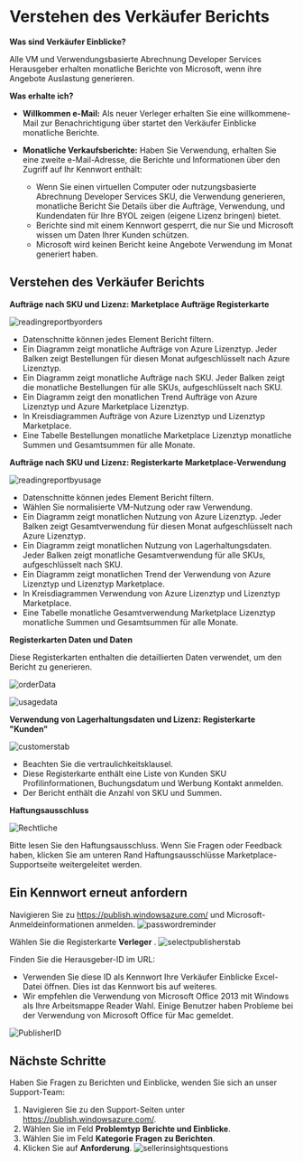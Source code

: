 <properties
   pageTitle="Grundlegendes zu Azure Marketplace Verwendung basierende Berichte und Verkäufer Einblicke reporting | Microsoft Azure"
   description="Als Verkäufer auf Azure verstehen Sie Verwendungsbasierte Bericht auch ein Verkäufer Bericht"
   services="Azure Marketplace"
   documentationCenter="na"
   authors="v-jeana"
   manager="lakoch"
   editor=""/>

<tags
   ms.service="marketplace"
   ms.devlang="na"
   ms.topic="article"
   ms.tgt_pltfrm="na"
   ms.workload="na"
   ms.date="02/05/2016"
   ms.author="v-jeana; hascipio"/>

# <a name="understand-your-seller-insights-report"></a>Verstehen des Verkäufer Berichts

**Was sind Verkäufer Einblicke?**

Alle VM und Verwendungsbasierte Abrechnung Developer Services Herausgeber erhalten monatliche Berichte von Microsoft, wenn ihre Angebote Auslastung generieren.

**Was erhalte ich?**

- **Willkommen e-Mail:** Als neuer Verleger erhalten Sie eine willkommene-Mail zur Benachrichtigung über startet den Verkäufer Einblicke monatliche Berichte.

- **Monatliche Verkaufsberichte:**  Haben Sie Verwendung, erhalten Sie eine zweite e-Mail-Adresse, die Berichte und Informationen über den Zugriff auf Ihr Kennwort enthält:

    - Wenn Sie einen virtuellen Computer oder nutzungsbasierte Abrechnung Developer Services SKU, die Verwendung generieren, monatliche Bericht Sie Details über die Aufträge, Verwendung, und Kundendaten für Ihre BYOL zeigen (eigene Lizenz bringen) bietet.
    - Berichte sind mit einem Kennwort gesperrt, die nur Sie und Microsoft wissen um Daten Ihrer Kunden schützen.
    - Microsoft wird keinen Bericht keine Angebote Verwendung im Monat generiert haben.

## <a name="understand-your-seller-insights-report"></a>Verstehen des Verkäufer Berichts


**Aufträge nach SKU und Lizenz: Marketplace Aufträge Registerkarte**

![readingreportbyorders][2]

- Datenschnitte können jedes Element Bericht filtern.
- Ein Diagramm zeigt monatliche Aufträge von Azure Lizenztyp. Jeder Balken zeigt Bestellungen für diesen Monat aufgeschlüsselt nach Azure Lizenztyp.
- Ein Diagramm zeigt monatliche Aufträge nach SKU. Jeder Balken zeigt die monatliche Bestellungen für alle SKUs, aufgeschlüsselt nach SKU.
- Ein Diagramm zeigt den monatlichen Trend Aufträge von Azure Lizenztyp und Azure Marketplace Lizenztyp.
- In Kreisdiagrammen Aufträge von Azure Lizenztyp und Lizenztyp Marketplace.
- Eine Tabelle Bestellungen monatliche Marketplace Lizenztyp monatliche Summen und Gesamtsummen für alle Monate.


**Aufträge nach SKU und Lizenz: Registerkarte Marketplace-Verwendung**

![readingreportbyusage][3]

- Datenschnitte können jedes Element Bericht filtern.
- Wählen Sie normalisierte VM-Nutzung oder raw Verwendung.
- Ein Diagramm zeigt monatlichen Nutzung von Azure Lizenztyp. Jeder Balken zeigt Gesamtverwendung für diesen Monat aufgeschlüsselt nach Azure Lizenztyp.
- Ein Diagramm zeigt monatlichen Nutzung von Lagerhaltungsdaten. Jeder Balken zeigt monatliche Gesamtverwendung für alle SKUs, aufgeschlüsselt nach SKU.
- Ein Diagramm zeigt monatlichen Trend der Verwendung von Azure Lizenztyp und Lizenztyp Marketplace.
- In Kreisdiagrammen Verwendung von Azure Lizenztyp und Lizenztyp Marketplace.
- Eine Tabelle monatliche Gesamtverwendung Marketplace Lizenztyp monatliche Summen und Gesamtsummen für alle Monate.


**Registerkarten Daten und Daten**

Diese Registerkarten enthalten die detaillierten Daten verwendet, um den Bericht zu generieren.

![orderData][4]

![usagedata][5]



**Verwendung von Lagerhaltungsdaten und Lizenz: Registerkarte "Kunden"**

![customerstab][6]

- Beachten Sie die vertraulichkeitsklausel.
- Diese Registerkarte enthält eine Liste von Kunden SKU Profilinformationen, Buchungsdatum und Werbung Kontakt anmelden.
- Der Bericht enthält die Anzahl von SKU und Summen.


**Haftungsausschluss**

![Rechtliche][1]

Bitte lesen Sie den Haftungsausschluss. Wenn Sie Fragen oder Feedback haben, klicken Sie am unteren Rand Haftungsausschlüsse Marketplace-Supportseite weitergeleitet werden.

## <a name="request-a-password-reminder"></a>Ein Kennwort erneut anfordern

Navigieren Sie zu https://publish.windowsazure.com/ und Microsoft-Anmeldeinformationen anmelden.
![passwordreminder][7]

Wählen Sie die Registerkarte **Verleger** .
![selectpublisherstab][8]


Finden Sie die Herausgeber-ID im URL:
- Verwenden Sie diese ID als Kennwort Ihre Verkäufer Einblicke Excel-Datei öffnen.
Dies ist das Kennwort bis auf weiteres.
- Wir empfehlen die Verwendung von Microsoft Office 2013 mit Windows als Ihre Arbeitsmappe Reader Wahl.  Einige Benutzer haben Probleme bei der Verwendung von Microsoft Office für Mac gemeldet.

![PublisherID][9]


## <a name="next-steps"></a>Nächste Schritte  
Haben Sie Fragen zu Berichten und Einblicke, wenden Sie sich an unser Support-Team:

1. Navigieren Sie zu den Support-Seiten unter https://publish.windowsazure.com/.
2. Wählen Sie im Feld **Problemtyp** **Berichte und Einblicke**.
3. Wählen Sie im Feld **Kategorie** **Fragen zu Berichten**.
4. Klicken Sie auf **Anforderung**.
  ![sellerinsightsquestions][10]



[1]: ./media/marketplace-publishing-report-seller-insights/legal.png
[2]: ./media/marketplace-publishing-report-seller-insights/readingreportbyorders.png
[3]: ./media/marketplace-publishing-report-seller-insights/readingreportbyusage.png
[4]: ./media/marketplace-publishing-report-seller-insights/orderdata.png
[5]: ./media/marketplace-publishing-report-seller-insights/usagedata.png
[6]: ./media/marketplace-publishing-report-seller-insights/customerstab.png
[7]: ./media/marketplace-publishing-report-seller-insights/passwordreminder.png
[8]: ./media/marketplace-publishing-report-seller-insights/selectpublisherstab.png
[9]: ./media/marketplace-publishing-report-seller-insights/publisherid.png
[10]: ./media/marketplace-publishing-report-seller-insights/sellerinsightsquestions.png
